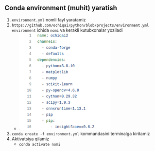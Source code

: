 ## Conda environment (muhit) yaratish

1. `environment.yml` nomli fayl yaratamiz
2. `https://github.com/ochiqai/python/blob/projects/environment.yml` `environment` ichida `nomi` va kerakli 
kutubxonalar yoziladi
   - ![img.png](./rasm/img_1_muhit_yaratish.png)
3. `conda create -f environment.yml` kommandasini terminalga kiritamiz
4. Aktivatsiya qilamiz
   - `conda activate nomi`